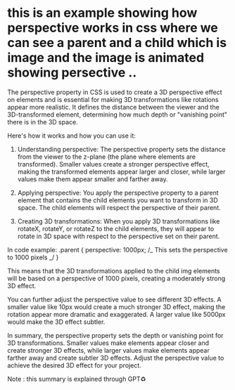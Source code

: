 # this is an example showing how perspective works in css where we can see a parent and a child which is image and the image is animated showing persective ..

The perspective property in CSS is used to create a 3D perspective effect on elements and is essential for making 3D transformations like rotations appear more realistic. It defines the distance between the viewer and the 3D-transformed element, determining how much depth or "vanishing point" there is in the 3D space.

Here's how it works and how you can use it:

1. Understanding perspective: The perspective property sets the distance from the viewer to the z-plane (the plane where elements are transformed). Smaller values create a stronger perspective effect, making the transformed elements appear larger and closer, while larger values make them appear smaller and farther away.

2. Applying perspective: You apply the perspective property to a parent element that contains the child elements you want to transform in 3D space. The child elements will respect the perspective of their parent.

3. Creating 3D transformations: When you apply 3D transformations like rotateX, rotateY, or rotateZ to the child elements, they will appear to rotate in 3D space with respect to the perspective set on their parent.

In code example:
.parent {
perspective: 1000px; /_ This sets the perspective to 1000 pixels _/
}

This means that the 3D transformations applied to the child img elements will be based on a perspective of 1000 pixels, creating a moderately strong 3D effect.

You can further adjust the perspective value to see different 3D effects. A smaller value like 10px would create a much stronger 3D effect, making the rotation appear more dramatic and exaggerated. A larger value like 5000px would make the 3D effect subtler.

In summary, the perspective property sets the depth or vanishing point for 3D transformations. Smaller values make elements appear closer and create stronger 3D effects, while larger values make elements appear farther away and create subtler 3D effects. Adjust the perspective value to achieve the desired 3D effect for your project.

Note : this summary is explained through GPT♻️
